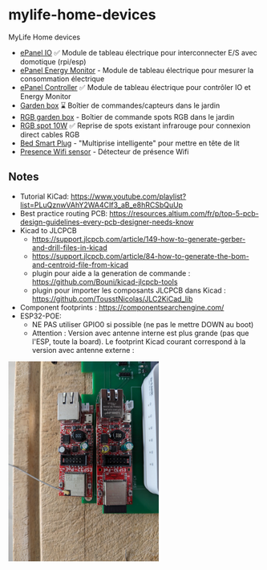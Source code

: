 # mylife-home-devices
MyLife Home devices

 - [ePanel IO](epanel-io/README.md) :white_check_mark: Module de tableau électrique pour interconnecter E/S avec domotique (rpi/esp)
 - [ePanel Energy Monitor](epanel-energy-monitor/README.md) - Module de tableau électrique pour mesurer la consommation électrique
 - [ePanel Controller](epanel-controller/README.md) :white_check_mark: Module de tableau électrique pour contrôler IO et Energy Monitor
 - [Garden box](garden-box/README.md) :hourglass: Boîtier de commandes/capteurs dans le jardin
 - [RGB garden box](rgb-garden-box/README.md) - Boîtier de commande spots RGB dans le jardin
 - [RGB spot 10W](rgb-spot-10w/README.md) :white_check_mark: Reprise de spots existant infrarouge pour connexion direct cables RGB
 - [Bed Smart Plug](bed-smart-plug/README.md) - "Multiprise intelligente" pour mettre en tête de lit
 - [Presence Wifi sensor](presence-wifi-sensor/README.md) - Détecteur de présence Wifi

## Notes
 - Tutorial KiCad: https://www.youtube.com/playlist?list=PLuQznwVAhY2WA4CIf3_aB_e8hRCSbQuUp
 - Best practice routing PCB: https://resources.altium.com/fr/p/top-5-pcb-design-guidelines-every-pcb-designer-needs-know
 - Kicad to JLCPCB
   - https://support.jlcpcb.com/article/149-how-to-generate-gerber-and-drill-files-in-kicad
   - https://support.jlcpcb.com/article/84-how-to-generate-the-bom-and-centroid-file-from-kicad
   - plugin pour aide a la generation de commande : https://github.com/Bouni/kicad-jlcpcb-tools
   - plugin pour importer les composants JLCPCB dans Kicad : https://github.com/TousstNicolas/JLC2KiCad_lib
 - Component footprints : https://componentsearchengine.com/
 - ESP32-POE:
   - NE PAS utiliser GPIO0 si possible (ne pas le mettre DOWN au boot)
   - Attention : Version avec antenne interne est plus grande (pas que l'ESP, toute la board). Le footprint Kicad courant correspond à la version avec antenne externe : 

<img src="esp32-poe-sizes.jpg" width="300">
